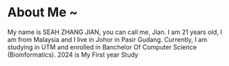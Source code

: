 # About Me ~
My name is SEAH ZHANG JIAN, you can call me, Jian. I am 21 years old, I am from Malaysia and I live in Johor in Pasir Gudang.
Currently, I am studying in UTM and enrolled in Banchelor Of Computer Science (Bioinformatics).
2024 is My First year Study

